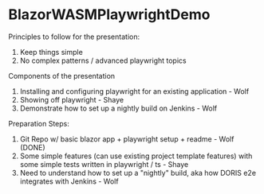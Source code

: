 # BlazorWASMPlaywrightDemo

Principles to follow for the presentation:
1. Keep things simple
2. No complex patterns / advanced playwright topics

Components of the presentation
1. Installing and configuring playwright for an existing application - Wolf
2. Showing off playwright - Shaye
3. Demonstrate how to set up a nightly build on Jenkins - Wolf

Preparation Steps:
1. Git Repo w/ basic blazor app + playwright setup + readme - Wolf (DONE)
2. Some simple features (can use existing project template features) with some simple tests written in playwright / ts - Shaye
3. Need to understand how to set up a "nightly" build, aka how DORIS e2e integrates with Jenkins - Wolf
